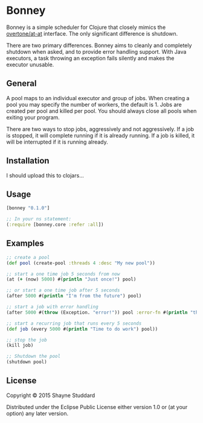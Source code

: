 # Bonney

Bonney is a simple scheduler for Clojure that closely mimics the [overtone/at-at](https://github.com/overtone/at-at) interface. The only significant difference is shutdown. 

There are two primary differences. Bonney aims to cleanly and completely shutdown when asked, and to provide error handling support. With Java executors, a task throwing an exception fails silently and makes the executor unusable.

## General

A pool maps to an individual executor and group of jobs. When creating a pool you may specify the number of workers, the default is 1. Jobs are created per pool and killed per pool. You should always close all pools when exiting your program.

There are two ways to stop jobs, aggressively and not aggressively. If a job is stopped, it will complete running if it is already running. If a job is killed, it will be interrupted if it is running already.

## Installation

I should upload this to clojars...

## Usage

```clojure
[bonney "0.1.0"]

;; In your ns statement:
(:require [bonney.core :refer :all])
```

## Examples

```clojure
;; create a pool
(def pool (create-pool :threads 4 :desc "My new pool"))

;; start a one time job 5 seconds from now
(at (+ (now) 5000) #(println "Just once!") pool)

;; or start a one time job after 5 seconds
(after 5000 #(println "I'm from the future") pool)

;; start a job with error handling
(after 5000 #(throw (Exception. "error!")) pool :error-fn #(println "there was an error"))

;; start a recurring job that runs every 5 seconds
(def job (every 5000 #(println "Time to do work") pool))

;; stop the job
(kill job)

;; Shutdown the pool
(shutdown pool)
```

## License

Copyright © 2015 Shayne Studdard

Distributed under the Eclipse Public License either version 1.0 or (at
your option) any later version.
